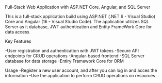 Full-Stack Web Application with ASP.NET Core, Angular, and SQL Server

This is a full-stack application build using ASP.NET (.NET 6 - Visual Studio) Core and Angular (16 - Visual Studio Code).
The application utilizes SQL Server as it database, JWT authentication and Entity FrameWork Core for data access.

Key Features

-User registration and authentication with JWT tokens
-Secure API endpoints for CRUD operations 
-Angular-based frontend 
-SQL Server database for data storage
-Entiry Framework Core for ORM 

Usage 
-Register a new user account, and after you can log in and acces the information
-Use the application to perform CRUD operations on resources 
















